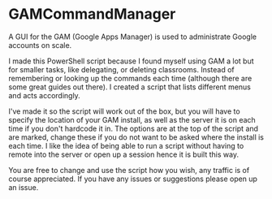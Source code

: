 # GAMCommandManager
A GUI for the GAM (Google Apps Manager) is used to administrate Google accounts on scale.

I made this PowerShell script because I found myself using GAM a lot but for smaller tasks, like delegating, or deleting classrooms. Instead of remembering or looking up the commands each time (although there are some great guides out there). I created a script that lists different menus and acts accordingly. 

I've made it so the script will work out of the box, but you will have to specify the location of your GAM install, as well as the server it is on each time if you don't hardcode it in. The options are at the top of the script and are marked, change these if you do not want to be asked where the install is each time. I like the idea of being able to run a script without having to remote into the server or open up a session hence it is built this way.

You are free to change and use the script how you wish, any traffic is of course appreciated. If you have any issues or suggestions please open up an issue.
